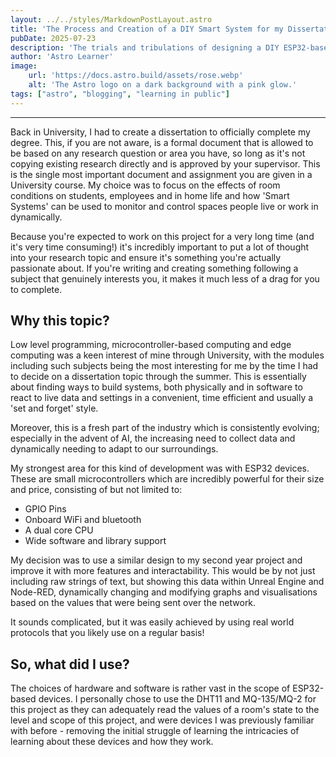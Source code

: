 ```yaml
---
layout: ../../styles/MarkdownPostLayout.astro
title: 'The Process and Creation of a DIY Smart System for my Dissertation'
pubDate: 2025-07-23
description: 'The trials and tribulations of designing a DIY ESP32-based breadboard temperature and humidity sensor for my University major project.'
author: 'Astro Learner'
image:
    url: 'https://docs.astro.build/assets/rose.webp'
    alt: 'The Astro logo on a dark background with a pink glow.'
tags: ["astro", "blogging", "learning in public"]
---
```

<hr/>

Back in University, I had to create a dissertation to officially complete my degree. This, if you are not aware, is a formal document that is allowed to be based on any research question or area you have, so long as it's not copying existing research directly and is approved by your supervisor. This is the single most important document and assignment you are given in a University course. My choice was to focus on the effects of room conditions on students, employees and in home life and how 'Smart Systems' can be used to monitor and control spaces people live or work in dynamically.

Because you're expected to work on this project for a very long time (and it's very time consuming!) it's incredibly important to put a lot of thought into your research topic and ensure it's something you're actually passionate about. If you're writing and creating something following a subject that genuinely interests you, it makes it much less of a drag for you to complete.

## Why this topic?
Low level programming, microcontroller-based computing and edge computing was a keen interest of mine through University, with the modules including such subjects being the most interesting for me by the time I had to decide on a dissertation topic through the summer. This is essentially about finding ways to build systems, both physically and in software to react to live data and settings in a convenient, time efficient and usually a 'set and forget' style.

Moreover, this is a fresh part of the industry which is consistently evolving; especially in the advent of AI, the increasing need to collect data and dynamically needing to adapt to our surroundings.

My strongest area for this kind of development was with ESP32 devices. These are small microcontrollers which are incredibly powerful for their size and price, consisting of but not limited to:

- GPIO Pins
- Onboard WiFi and bluetooth
- A dual core CPU
- Wide software and library support

My decision was to use a similar design to my second year project and improve it with more features and interactability. This would be by not just including raw strings of text, but showing this data within Unreal Engine and Node-RED, dynamically changing and modifying graphs and visualisations based on the values that were being sent over the network.

It sounds complicated, but it was easily achieved by using real world protocols that you likely use on a regular basis!

## So, what did I use?
The choices of hardware and software is rather vast in the scope of ESP32-based devices. I personally chose to use the DHT11 and MQ-135/MQ-2 for this project as they can adequately read the values of a room's state to the level and scope of this project, and were devices I was previously familiar with before - removing the initial struggle of learning the intricacies of learning about these devices and how they work.